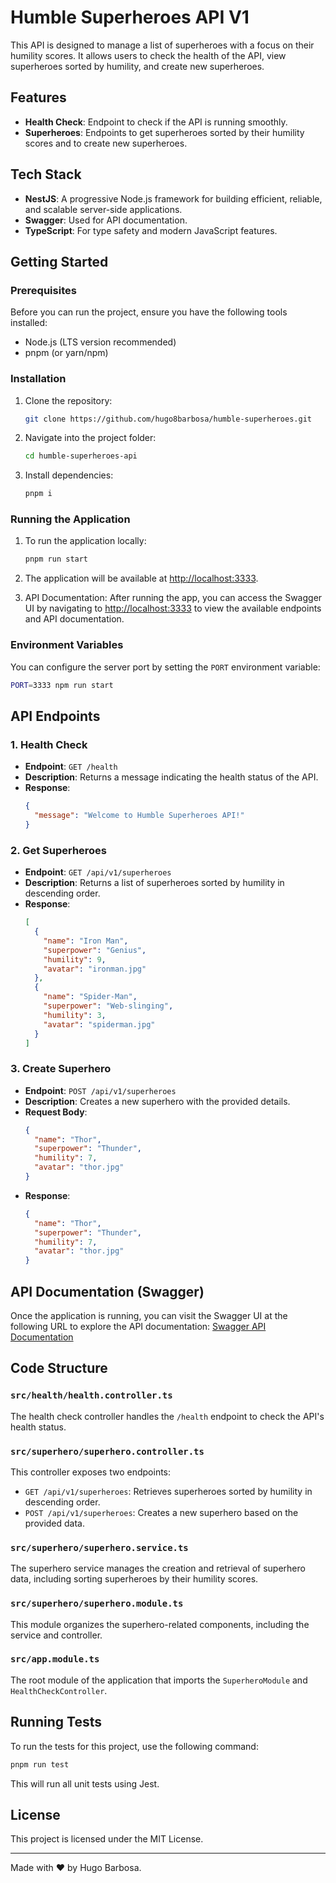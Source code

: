 # Humble Superheroes API V1

This API is designed to manage a list of superheroes with a focus on their humility scores. It allows users to check the health of the API, view superheroes sorted by humility, and create new superheroes.

## Features

- **Health Check**: Endpoint to check if the API is running smoothly.
- **Superheroes**: Endpoints to get superheroes sorted by their humility scores and to create new superheroes.

## Tech Stack

- **NestJS**: A progressive Node.js framework for building efficient, reliable, and scalable server-side applications.
- **Swagger**: Used for API documentation.
- **TypeScript**: For type safety and modern JavaScript features.

## Getting Started

### Prerequisites

Before you can run the project, ensure you have the following tools installed:

- Node.js (LTS version recommended)
- pnpm (or yarn/npm)

### Installation

1. Clone the repository:

   ```bash
   git clone https://github.com/hugo8barbosa/humble-superheroes.git
   ```

2. Navigate into the project folder:

   ```bash
   cd humble-superheroes-api
   ```

3. Install dependencies:
   ```bash
   pnpm i
   ```

### Running the Application

1. To run the application locally:

   ```bash
   pnpm run start
   ```

2. The application will be available at [http://localhost:3333](http://localhost:3333).

3. API Documentation: After running the app, you can access the Swagger UI by navigating to [http://localhost:3333](http://localhost:3333) to view the available endpoints and API documentation.

### Environment Variables

You can configure the server port by setting the `PORT` environment variable:

```bash
PORT=3333 npm run start
```

## API Endpoints

### 1. Health Check

- **Endpoint**: `GET /health`
- **Description**: Returns a message indicating the health status of the API.
- **Response**:
  ```json
  {
    "message": "Welcome to Humble Superheroes API!"
  }
  ```

### 2. Get Superheroes

- **Endpoint**: `GET /api/v1/superheroes`
- **Description**: Returns a list of superheroes sorted by humility in descending order.
- **Response**:
  ```json
  [
    {
      "name": "Iron Man",
      "superpower": "Genius",
      "humility": 9,
      "avatar": "ironman.jpg"
    },
    {
      "name": "Spider-Man",
      "superpower": "Web-slinging",
      "humility": 3,
      "avatar": "spiderman.jpg"
    }
  ]
  ```

### 3. Create Superhero

- **Endpoint**: `POST /api/v1/superheroes`
- **Description**: Creates a new superhero with the provided details.
- **Request Body**:
  ```json
  {
    "name": "Thor",
    "superpower": "Thunder",
    "humility": 7,
    "avatar": "thor.jpg"
  }
  ```
- **Response**:
  ```json
  {
    "name": "Thor",
    "superpower": "Thunder",
    "humility": 7,
    "avatar": "thor.jpg"
  }
  ```

## API Documentation (Swagger)

Once the application is running, you can visit the Swagger UI at the following URL to explore the API documentation:
[Swagger API Documentation](http://localhost:3333)

## Code Structure

### `src/health/health.controller.ts`

The health check controller handles the `/health` endpoint to check the API's health status.

### `src/superhero/superhero.controller.ts`

This controller exposes two endpoints:

- `GET /api/v1/superheroes`: Retrieves superheroes sorted by humility in descending order.
- `POST /api/v1/superheroes`: Creates a new superhero based on the provided data.

### `src/superhero/superhero.service.ts`

The superhero service manages the creation and retrieval of superhero data, including sorting superheroes by their humility scores.

### `src/superhero/superhero.module.ts`

This module organizes the superhero-related components, including the service and controller.

### `src/app.module.ts`

The root module of the application that imports the `SuperheroModule` and `HealthCheckController`.

## Running Tests

To run the tests for this project, use the following command:

```bash
pnpm run test
```

This will run all unit tests using Jest.

## License

This project is licensed under the MIT License.

---

Made with ❤️ by Hugo Barbosa.
